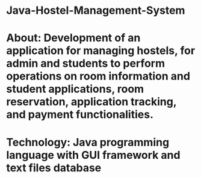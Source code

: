 # Java-Hostel-Management-System
# About: Development of an application for managing hostels, for admin and students to perform operations on room information and student applications, room reservation, application tracking, and payment functionalities.
# Technology: Java programming language with GUI framework and text files database
